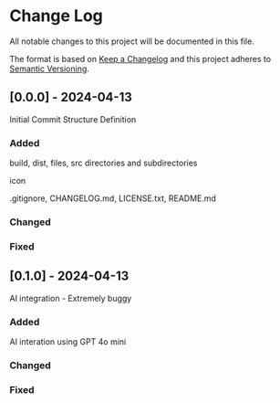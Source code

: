 # Change Log
All notable changes to this project will be documented in this file.
 
The format is based on [Keep a Changelog](http://keepachangelog.com/)
and this project adheres to [Semantic Versioning](http://semver.org/).
 
## [0.0.0] - 2024-04-13
  
Initial Commit
Structure Definition
 
### Added

build, dist, files, src directories and subdirectories

icon

.gitignore, CHANGELOG.md, LICENSE.txt, README.md
 
### Changed

### Fixed

## [0.1.0] - 2024-04-13
  
AI integration - Extremely buggy
 
### Added

AI interation using GPT 4o mini
 
### Changed

### Fixed

